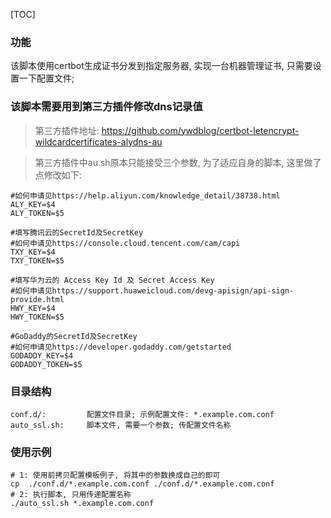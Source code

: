 [TOC]

### 功能

该脚本使用certbot生成证书分发到指定服务器, 实现一台机器管理证书, 只需要设置一下配置文件;

### 该脚本需要用到第三方插件修改dns记录值 

> 第三方插件地址: https://github.com/ywdblog/certbot-letencrypt-wildcardcertificates-alydns-au

> 第三方插件中au.sh原本只能接受三个参数, 为了适应自身的脚本, 这里做了点修改如下:
>
```
#如何申请见https://help.aliyun.com/knowledge_detail/38738.html
ALY_KEY=$4
ALY_TOKEN=$5

#填写腾讯云的SecretId及SecretKey
#如何申请见https://console.cloud.tencent.com/cam/capi
TXY_KEY=$4
TXY_TOKEN=$5

#填写华为云的 Access Key Id 及 Secret Access Key
#如何申请见https://support.huaweicloud.com/devg-apisign/api-sign-provide.html
HWY_KEY=$4
HWY_TOKEN=$5

#GoDaddy的SecretId及SecretKey
#如何申请见https://developer.godaddy.com/getstarted
GODADDY_KEY=$4
GODADDY_TOKEN=$5
```

### 目录结构
```
conf.d/:         配置文件目录; 示例配置文件: *.example.com.conf
auto_ssl.sh:     脚本文件, 需要一个参数; 传配置文件名称
```

### 使用示例

```
# 1: 使用前拷贝配置模板例子, 将其中的参数换成自己的即可
cp  ./conf.d/*.example.com.conf ./conf.d/*.example.com.conf
# 2: 执行脚本, 只用传递配置名称
./auto_ssl.sh *.example.com.conf    
```


